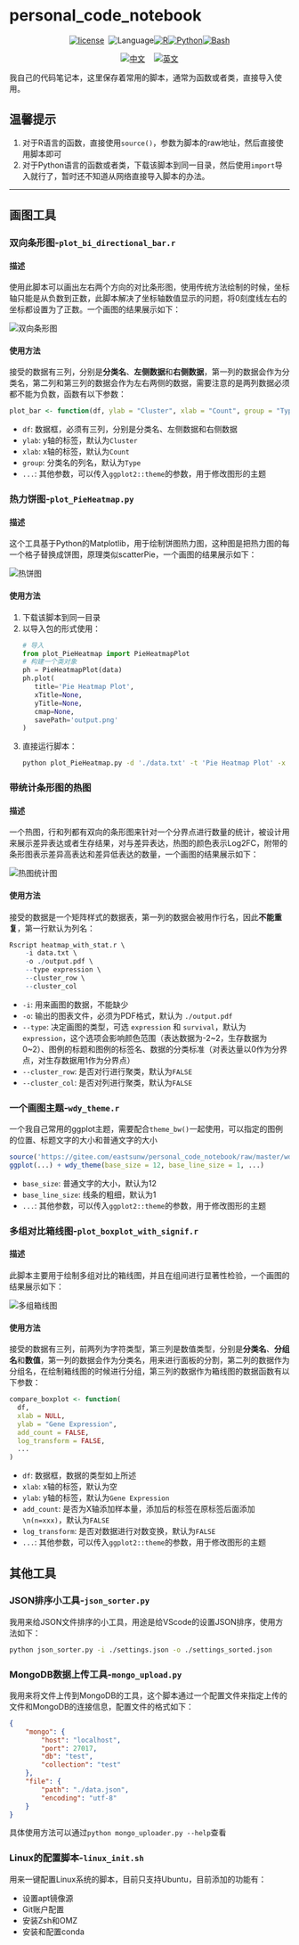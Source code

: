 # personal_code_notebook

<div align="center">

[![license](https://img.shields.io/badge/lisense-GPL--3.0-brightgreen??style=flat-square)](https://gitee.com/eastsunw/personal_code_notebook/blob/master/LICENSE)&nbsp;&nbsp;![Language](https://img.shields.io/badge/Language-gray)[![R](https://img.shields.io/badge/R-green)](https://cran.r-project.org/)[![Python](https://img.shields.io/badge/Python-blue)](https://www.python.org/)[![Bash](https://img.shields.io/badge/Bash-orange)](https://www.gnu.org/software/bash/)

[![中文](https://img.shields.io/badge/中文-blue?style=for-the-badge)](https://gitee.com/eastsunw/personal_code_notebook/blob/master/README.md)&nbsp;&nbsp;&nbsp;&nbsp;[![英文](https://img.shields.io/badge/English-blue?style=for-the-badge)](https://gitee.com/eastsunw/personal_code_notebook/blob/master/README.en.md)

</div>

我自己的代码笔记本，这里保存着常用的脚本，通常为函数或者类，直接导入使用。

## 温馨提示

1.  对于R语言的函数，直接使用`source()`，参数为脚本的raw地址，然后直接使用脚本即可
2.  对于Python语言的函数或者类，下载该脚本到同一目录，然后使用`import`导入就行了，暂时还不知道从网络直接导入脚本的办法。

---

## 画图工具

### 双向条形图-`plot_bi_directional_bar.r`

#### 描述

使用此脚本可以画出左右两个方向的对比条形图，使用传统方法绘制的时候，坐标轴只能是从负数到正数，此脚本解决了坐标轴数值显示的问题，将0刻度线左右的坐标都设置为了正数。一个画图的结果展示如下：

![双向条形图](https://gitee.com/eastsunw/personal_code_notebook/raw/master/assets/bi_bar_example.png)

#### 使用方法

接受的数据有三列，分别是**分类名**、**左侧数据**和**右侧数据**，第一列的数据会作为分类名，第二列和第三列的数据会作为左右两侧的数据，需要注意的是两列数据必须都不能为负数，函数有以下参数：

```r
plot_bar <- function(df, ylab = "Cluster", xlab = "Count", group = "Type", ...)
```

- `df`: 数据框，必须有三列，分别是分类名、左侧数据和右侧数据
- `ylab`: y轴的标签，默认为`Cluster`
- `xlab`: x轴的标签，默认为`Count`
- `group`: 分类名的列名，默认为`Type`
- `...`: 其他参数，可以传入`ggplot2::theme`的参数，用于修改图形的主题

### 热力饼图-`plot_PieHeatmap.py`

#### 描述

这个工具基于Python的Matplotlib，用于绘制饼图热力图，这种图是把热力图的每一个格子替换成饼图，原理类似scatterPie，一个画图的结果展示如下：

![热饼图](https://gitee.com/eastsunw/personal_code_notebook/raw/master/assets/pie_heatmap_example.png)

#### 使用方法

1. 下载该脚本到同一目录
2. 以导入包的形式使用：
   ```python
   # 导入
   from plot_PieHeatmap import PieHeatmapPlot
   # 构建一个类对象
   ph = PieHeatmapPlot(data)
   ph.plot(
      title='Pie Heatmap Plot',
      xTitle=None,
      yTitle=None,
      cmap=None,
      savePath='output.png'
   )
   ```
3. 直接运行脚本：
   ```bash
   python plot_PieHeatmap.py -d './data.txt' -t 'Pie Heatmap Plot' -x 'X' -y 'Y' -o './output.png'
   ```

### 带统计条形图的热图

#### 描述

一个热图，行和列都有双向的条形图来针对一个分界点进行数量的统计，被设计用来展示差异表达或者生存结果，对与差异表达，热图的颜色表示Log2FC，附带的条形图表示差异高表达和差异低表达的数量，一个画图的结果展示如下：

![热图统计图](https://gitee.com/eastsunw/personal_code_notebook/raw/master/assets/heatmap_with_stat.png)

#### 使用方法

接受的数据是一个矩阵样式的数据表，第一列的数据会被用作行名，因此**不能重复**，第一行默认为列名：

```r
Rscript heatmap_with_stat.r \
    -i data.txt \
    -o ./output.pdf \
    --type expression \
    --cluster_row \
    --cluster_col
```

- `-i`: 用来画图的数据，不能缺少
- `-o`: 输出的图表文件，必须为PDF格式，默认为 `./output.pdf`
- `--type`: 决定画图的类型，可选 `expression` 和 `survival`，默认为`expression`，这个选项会影响颜色范围（表达数据为-2~2，生存数据为0~2）、图例的标题和图例的标签名、数据的分类标准（对表达量以0作为分界点，对生存数据用1作为分界点）
- `--cluster_row`: 是否对行进行聚类，默认为`FALSE`
- `--cluster_col`: 是否对列进行聚类，默认为`FALSE`

### 一个画图主题-`wdy_theme.r`

一个我自己常用的ggplot主题，需要配合`theme_bw()`一起使用，可以指定的图例的位置、标题文字的大小和普通文字的大小

```r
source('https://gitee.com/eastsunw/personal_code_notebook/raw/master/wdy_theme.r')
ggplot(...) + wdy_theme(base_size = 12, base_line_size = 1, ...)
```

- `base_size`: 普通文字的大小，默认为12
- `base_line_size`: 线条的粗细，默认为1
- `...`: 其他参数，可以传入`ggplot2::theme`的参数，用于修改图形的主题

### 多组对比箱线图-`plot_boxplot_with_signif.r`

#### 描述

此脚本主要用于绘制多组对比的箱线图，并且在组间进行显著性检验，一个画图的结果展示如下：

![多组箱线图](https://gitee.com/eastsunw/personal_code_notebook/raw/master/assets/mult-group_boxplot.png)

#### 使用方法

接受的数据有三列，前两列为字符类型，第三列是数值类型，分别是**分类名**、**分组名**和**数值**，第一列的数据会作为分类名，用来进行面板的分割，第二列的数据作为分组名，在绘制箱线图的时候进行分组，第三列的数据作为箱线图的数据函数有以下参数：

```r
compare_boxplot <- function(
  df,
  xlab = NULL,
  ylab = "Gene Expression",
  add_count = FALSE,
  log_transform = FALSE,
  ...
)
```

- `df`: 数据框，数据的类型如上所述
- `xlab`: x轴的标签，默认为空
- `ylab`: y轴的标签，默认为`Gene Expression`
- `add_count`: 是否为X轴添加样本量，添加后的标签在原标签后面添加`\n(n=xxx)`，默认为`FALSE`
- `log_transform`: 是否对数据进行对数变换，默认为`FALSE`
- `...`: 其他参数，可以传入`ggplot2::theme`的参数，用于修改图形的主题

## 其他工具

### JSON排序小工具-`json_sorter.py`

我用来给JSON文件排序的小工具，用途是给VScode的设置JSON排序，使用方法如下：

```bash
python json_sorter.py -i ./settings.json -o ./settings_sorted.json
```

### MongoDB数据上传工具-`mongo_upload.py`

我用来将文件上传到MongoDB的工具，这个脚本通过一个配置文件来指定上传的文件和MongoDB的连接信息，配置文件的格式如下：

```json
{
    "mongo": {
        "host": "localhost",
        "port": 27017,
        "db": "test",
        "collection": "test"
    },
    "file": {
        "path": "./data.json",
        "encoding": "utf-8"
    }
}
```

具体使用方法可以通过`python mongo_uploader.py --help`查看

### Linux的配置脚本-`linux_init.sh`

用来一键配置Linux系统的脚本，目前只支持Ubuntu，目前添加的功能有：

- 设置apt镜像源
- Git账户配置
- 安装Zsh和OMZ
- 安装和配置conda
